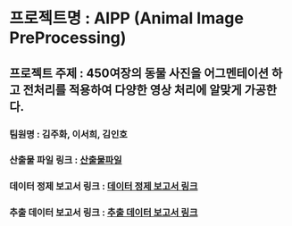 # 프로젝트명 : AIPP (Animal Image PreProcessing)
## 프로젝트 주제 : 450여장의 동물 사진을 어그멘테이션 하고 전처리를 적용하여 다양한 영상 처리에 알맞게 가공한다.
### 팀원명 : 김주화, 이서희, 김인호
### 산출물 파일 링크 : [산출물파일](https://drive.google.com/file/d/1pmoadW3CTkClK6WHnei5OYHiE2MKks--/view?usp=drive_link)
### 데이터 정제 보고서 링크 : [데이터 정제 보고서 링크](https://github.com/Playdata-G-DA35/-DA35-3rd-KiMIKIM-AIPP/blob/main/reports/%EB%8D%B0%EC%9D%B4%ED%84%B0%20%EC%A0%95%EC%A0%9C%20%EB%B3%B4%EA%B3%A0%EC%84%9C.md)
### 추출 데이터 보고서 링크 : [추출 데이터 보고서 링크](https://github.com/Playdata-G-DA35/-DA35-3rd-KiMIKIM-AIPP/blob/main/reports/%EC%B6%94%EC%B6%9C%20%EB%8D%B0%EC%9D%B4%ED%84%B0%20%EB%B3%B4%EA%B3%A0%EC%84%9C.md)
